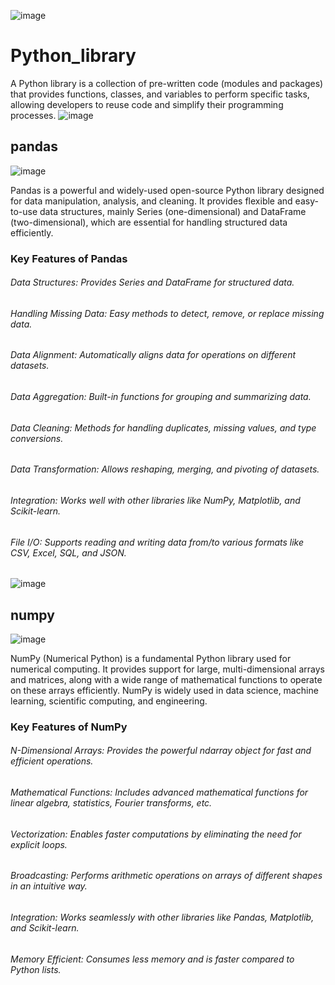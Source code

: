 ![image](https://github.com/user-attachments/assets/c181968d-dca0-4010-94a0-ec032eb82196)



# Python_library
A Python library is a collection of pre-written code (modules and packages) that provides functions, classes, and variables to perform specific tasks, allowing developers to reuse code and simplify their programming processes.
![image](https://github.com/user-attachments/assets/9cff51c4-f1b2-4f40-8d07-32b4a9d9d877)
## pandas 
![image](https://github.com/user-attachments/assets/177ae61f-d113-4dc0-be72-5b423efa8070)

Pandas is a powerful and widely-used open-source Python library designed for data manipulation, analysis, and cleaning.
It provides flexible and easy-to-use data structures, mainly Series (one-dimensional) and DataFrame (two-dimensional),
which are essential for handling structured data efficiently.

### Key Features of Pandas
###### Data Structures: Provides Series and DataFrame for structured data.
###### Handling Missing Data: Easy methods to detect, remove, or replace missing data.
###### Data Alignment: Automatically aligns data for operations on different datasets.
###### Data Aggregation: Built-in functions for grouping and summarizing data.
###### Data Cleaning: Methods for handling duplicates, missing values, and type conversions.
###### Data Transformation: Allows reshaping, merging, and pivoting of datasets.
###### Integration: Works well with other libraries like NumPy, Matplotlib, and Scikit-learn.
###### File I/O: Supports reading and writing data from/to various formats like CSV, Excel, SQL, and JSON.


![image](https://github.com/user-attachments/assets/d76d60f3-e8ff-4569-9f0b-4a1a32048cd5)
 ## numpy 
 ![image](https://github.com/user-attachments/assets/69608ffd-c3f2-4ff2-92bc-242a815eb7c0)


 NumPy (Numerical Python) is a fundamental Python library used for numerical computing. It provides support for large, multi-dimensional arrays and matrices,
 along with a wide range of mathematical functions to operate on these arrays efficiently. NumPy is widely used in data science, machine learning,
 scientific computing, and engineering.

### Key Features of NumPy
###### N-Dimensional Arrays: Provides the powerful ndarray object for fast and efficient operations.
###### Mathematical Functions: Includes advanced mathematical functions for linear algebra, statistics, Fourier transforms, etc.
###### Vectorization: Enables faster computations by eliminating the need for explicit loops.
###### Broadcasting: Performs arithmetic operations on arrays of different shapes in an intuitive way.
###### Integration: Works seamlessly with other libraries like Pandas, Matplotlib, and Scikit-learn.
###### Memory Efficient: Consumes less memory and is faster compared to Python lists.





